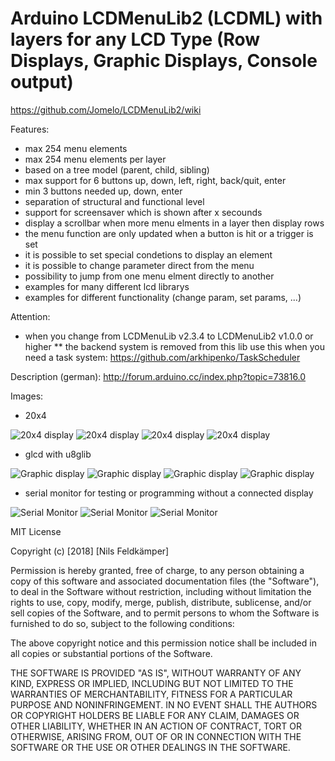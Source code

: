 Arduino LCDMenuLib2 (LCDML) with layers for any LCD Type (Row Displays, Graphic Displays, Console output)
=================================================================

https://github.com/Jomelo/LCDMenuLib2/wiki

Features:
*  max 254 menu elements												
*  max 254 menu elements per layer
*  based on a tree model (parent, child, sibling)								      			
*  max support for 6 buttons up, down, left, right, back/quit, enter  
*  min 3 buttons needed up, down, enter                               
*  separation of structural and functional level                     
*  support for screensaver which is shown after x secounds
*  display a scrollbar when more menu elments in a layer then display rows
*  the menu function are only updated when a button is hit or a trigger is set
*  it is possible to set special condetions to display an element
*  it is possible to change parameter direct from the menu
*  possibility to jump from one menu elment directly to another       
*  examples for many different lcd librarys 
*  examples for different functionality (change param, set params, ...)


Attention:
*  when you change from LCDMenuLib v2.3.4 to LCDMenuLib2 v1.0.0 or higher
** the backend system is removed from this lib use this when you need a task system: https://github.com/arkhipenko/TaskScheduler	


Description (german):
http://forum.arduino.cc/index.php?topic=73816.0

Images:

* 20x4

![20x4 display](extras/img/20x4_1.jpg?raw=true "20x4 display")
![20x4 display](extras/img/20x4_2.jpg?raw=true "20x4 display")
![20x4 display](extras/img/20x4_3.jpg?raw=true "20x4 display")
![20x4 display](extras/img/20x4_4.jpg?raw=true "20x4 display")

* glcd with u8glib

![Graphic display](extras/img/glcd_1.jpg?raw=true "Graphic display")
![Graphic display](extras/img/glcd_2.jpg?raw=true "Graphic display")
![Graphic display](extras/img/glcd_3.jpg?raw=true "Graphic display")
![Graphic display](extras/img/glcd_4.jpg?raw=true "Graphic display")

* serial monitor for testing or programming without a connected display

![Serial Monitor](extras/img/console_1.png?raw=true "Serial Monitor")
![Serial Monitor](extras/img/console_2.png?raw=true "Serial Monitor")
![Serial Monitor](extras/img/console_3.png?raw=true "Serial Monitor")


MIT License

Copyright (c) [2018] [Nils Feldkämper]

Permission is hereby granted, free of charge, to any person obtaining a copy
of this software and associated documentation files (the "Software"), to deal
in the Software without restriction, including without limitation the rights
to use, copy, modify, merge, publish, distribute, sublicense, and/or sell
copies of the Software, and to permit persons to whom the Software is
furnished to do so, subject to the following conditions:

The above copyright notice and this permission notice shall be included in all
copies or substantial portions of the Software.

THE SOFTWARE IS PROVIDED "AS IS", WITHOUT WARRANTY OF ANY KIND, EXPRESS OR
IMPLIED, INCLUDING BUT NOT LIMITED TO THE WARRANTIES OF MERCHANTABILITY,
FITNESS FOR A PARTICULAR PURPOSE AND NONINFRINGEMENT. IN NO EVENT SHALL THE
AUTHORS OR COPYRIGHT HOLDERS BE LIABLE FOR ANY CLAIM, DAMAGES OR OTHER
LIABILITY, WHETHER IN AN ACTION OF CONTRACT, TORT OR OTHERWISE, ARISING FROM,
OUT OF OR IN CONNECTION WITH THE SOFTWARE OR THE USE OR OTHER DEALINGS IN THE
SOFTWARE.


